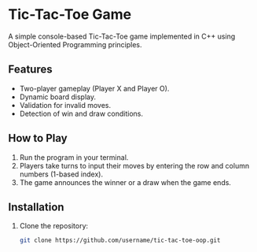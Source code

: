 # Tic-Tac-Toe Game

A simple console-based Tic-Tac-Toe game implemented in C++ using Object-Oriented Programming principles.

## Features
- Two-player gameplay (Player X and Player O).
- Dynamic board display.
- Validation for invalid moves.
- Detection of win and draw conditions.

## How to Play
1. Run the program in your terminal.
2. Players take turns to input their moves by entering the row and column numbers (1-based index).
3. The game announces the winner or a draw when the game ends.

## Installation
1. Clone the repository:
   ```bash
   git clone https://github.com/username/tic-tac-toe-oop.git
